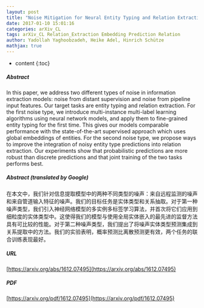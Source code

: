 ```yaml
---
layout: post
title: "Noise Mitigation for Neural Entity Typing and Relation Extraction"
date: 2017-01-10 15:01:16
categories: arXiv_CL
tags: arXiv_CL Relation_Extraction Embedding Prediction Relation
author: Yadollah Yaghoobzadeh, Heike Adel, Hinrich Schütze
mathjax: true
---
```


* content
{:toc}

##### Abstract
In this paper, we address two different types of noise in information extraction models: noise from distant supervision and noise from pipeline input features. Our target tasks are entity typing and relation extraction. For the first noise type, we introduce multi-instance multi-label learning algorithms using neural network models, and apply them to fine-grained entity typing for the first time. This gives our models comparable performance with the state-of-the-art supervised approach which uses global embeddings of entities. For the second noise type, we propose ways to improve the integration of noisy entity type predictions into relation extraction. Our experiments show that probabilistic predictions are more robust than discrete predictions and that joint training of the two tasks performs best.

##### Abstract (translated by Google)
在本文中，我们针对信息提取模型中的两种不同类型的噪声：来自远程监测的噪声和来自管道输入特征的噪声。我们的目标任务是实体类型和关系抽取。对于第一种噪声类型，我们引入神经网络模型的多实例多标签学习算法，并首次将它们应用到细粒度的实体类型中。这使得我们的模型与使用全局实体嵌入的最先进的监督方法具有可比较的性能。对于第二种噪声类型，我们提出了将噪声实体类型预测集成到关系提取中的方法。我们的实验表明，概率预测比离散预测更有效，两个任务的联合训练表现最好。

##### URL
[https://arxiv.org/abs/1612.07495](https://arxiv.org/abs/1612.07495)

##### PDF
[https://arxiv.org/pdf/1612.07495](https://arxiv.org/pdf/1612.07495)

